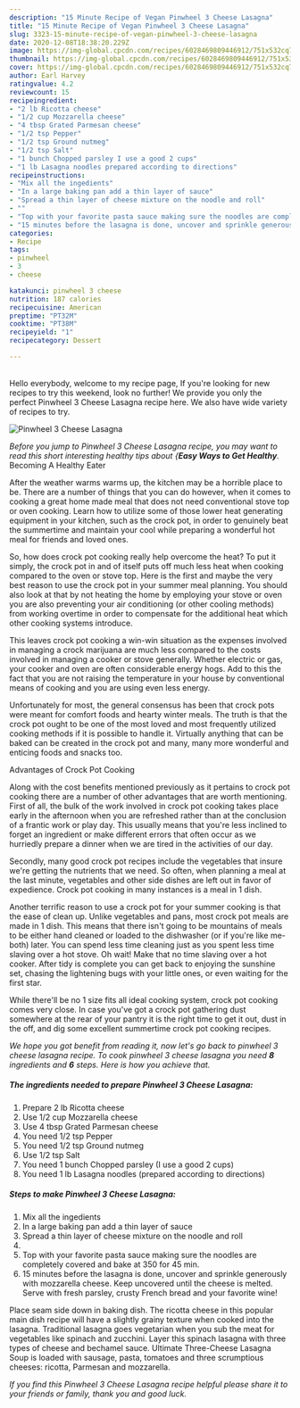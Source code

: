 ```yaml
---
description: "15 Minute Recipe of Vegan Pinwheel 3 Cheese Lasagna"
title: "15 Minute Recipe of Vegan Pinwheel 3 Cheese Lasagna"
slug: 3323-15-minute-recipe-of-vegan-pinwheel-3-cheese-lasagna
date: 2020-12-08T18:38:20.229Z
image: https://img-global.cpcdn.com/recipes/6028469809446912/751x532cq70/pinwheel-3-cheese-lasagna-recipe-main-photo.jpg
thumbnail: https://img-global.cpcdn.com/recipes/6028469809446912/751x532cq70/pinwheel-3-cheese-lasagna-recipe-main-photo.jpg
cover: https://img-global.cpcdn.com/recipes/6028469809446912/751x532cq70/pinwheel-3-cheese-lasagna-recipe-main-photo.jpg
author: Earl Harvey
ratingvalue: 4.2
reviewcount: 15
recipeingredient:
- "2 lb Ricotta cheese"
- "1/2 cup Mozzarella cheese"
- "4 tbsp Grated Parmesan cheese"
- "1/2 tsp Pepper"
- "1/2 tsp Ground nutmeg"
- "1/2 tsp Salt"
- "1 bunch Chopped parsley I use a good 2 cups"
- "1 lb Lasagna noodles prepared according to directions"
recipeinstructions:
- "Mix all the ingedients"
- "In a large baking pan add a thin layer of sauce"
- "Spread a thin layer of cheese mixture on the noodle and roll"
- ""
- "Top with your favorite pasta sauce making sure the noodles are completely covered and bake at 350 for 45 min."
- "15 minutes before the lasagna is done, uncover and sprinkle generously with mozzarella cheese.  Keep uncovered until the cheese is melted. Serve with fresh parsley, crusty French bread and your favorite wine!"
categories:
- Recipe
tags:
- pinwheel
- 3
- cheese

katakunci: pinwheel 3 cheese 
nutrition: 187 calories
recipecuisine: American
preptime: "PT32M"
cooktime: "PT38M"
recipeyield: "1"
recipecategory: Dessert

---
```

<br>
Hello everybody, welcome to my recipe page, If you're looking for new recipes to try this weekend, look no further! We provide you only the perfect Pinwheel 3 Cheese Lasagna recipe here. We also have wide variety of recipes to try.
<br>


![Pinwheel 3 Cheese Lasagna](https://img-global.cpcdn.com/recipes/6028469809446912/751x532cq70/pinwheel-3-cheese-lasagna-recipe-main-photo.jpg)

<i>Before you jump to Pinwheel 3 Cheese Lasagna recipe, you may want to read this short interesting healthy tips about {<strong>Easy Ways to Get Healthy</strong>.</i>
Becoming A Healthy Eater


After the weather warms warms up, the kitchen may be a horrible place to be. There are a number of things that you can do however, when it comes to cooking a great home made meal that does not need conventional stove top or oven cooking. Learn how to utilize some of those lower heat generating equipment in your kitchen, such as the crock pot, in order to genuinely beat the summertime and maintain your cool while preparing a wonderful hot meal for friends and loved ones.

So, how does crock pot cooking really help overcome the heat? To put it simply, the crock pot in and of itself puts off much less heat when cooking compared to the oven or stove top. Here is the first and maybe the very best reason to use the crock pot in your summer meal planning. You should also look at that by not heating the home by employing your stove or oven you are also preventing your air conditioning (or other cooling methods) from working overtime in order to compensate for the additional heat which other cooking systems introduce.

This leaves crock pot cooking a win-win situation as the expenses involved in managing a crock marijuana are much less compared to the costs involved in managing a cooker or stove generally. Whether electric or gas, your cooker and oven are often considerable energy hogs. Add to this the fact that you are not raising the temperature in your house by conventional means of cooking and you are using even less energy.

Unfortunately for most, the general consensus has been that crock pots were meant for comfort foods and hearty winter meals.  The truth is that the crock pot ought to be one of the most loved and most frequently utilized cooking methods if it is possible to handle it.  Virtually anything that can be baked can be created in the crock pot and many, many more wonderful and enticing foods and snacks too.

Advantages of Crock Pot Cooking

Along with the cost benefits mentioned previously as it pertains to crock pot cooking there are a number of other advantages that are worth mentioning. First of all, the bulk of the work involved in crock pot cooking takes place early in the afternoon when you are refreshed rather than at the conclusion of a frantic work or play day. This usually means that you're less inclined to forget an ingredient or make different errors that often occur as we hurriedly prepare a dinner when we are tired in the activities of our day.

Secondly, many good crock pot recipes include the vegetables that insure we're getting the nutrients that we need. So often, when planning a meal at the last minute, vegetables and other side dishes are left out in favor of expedience. Crock pot cooking in many instances is a meal in 1 dish.

Another terrific reason to use a crock pot for your summer cooking is that the ease of clean up.  Unlike vegetables and pans, most crock pot meals are made in 1 dish. This means that there isn't going to be mountains of meals to be either hand cleaned or loaded to the dishwasher (or if you're like me-both) later. You can spend less time cleaning just as you spent less time slaving over a hot stove. Oh wait! Make that no time slaving over a hot cooker. After tidy is complete you can get back to enjoying the sunshine set, chasing the lightening bugs with your little ones, or even waiting for the first star.

While there'll be no 1 size fits all ideal cooking system, crock pot cooking comes very close. In case you've got a crock pot gathering dust somewhere at the rear of your pantry it is the right time to get it out, dust in the off, and dig some excellent summertime crock pot cooking recipes.


<i>We hope you got benefit from reading it, now let's go back to pinwheel 3 cheese lasagna recipe. To cook pinwheel 3 cheese lasagna you need <strong>8</strong> ingredients and <strong>6</strong> steps. Here is how you achieve that.
</i>

##### The ingredients needed to prepare Pinwheel 3 Cheese Lasagna:

1. Prepare 2 lb Ricotta cheese
1. Use 1/2 cup Mozzarella cheese
1. Use 4 tbsp Grated Parmesan cheese
1. You need 1/2 tsp Pepper
1. You need 1/2 tsp Ground nutmeg
1. Use 1/2 tsp Salt
1. You need 1 bunch Chopped parsley (I use a good 2 cups)
1. You need 1 lb Lasagna noodles (prepared according to directions)


##### Steps to make Pinwheel 3 Cheese Lasagna:

1. Mix all the ingedients
1. In a large baking pan add a thin layer of sauce
1. Spread a thin layer of cheese mixture on the noodle and roll
1. 
1. Top with your favorite pasta sauce making sure the noodles are completely covered and bake at 350 for 45 min.
1. 15 minutes before the lasagna is done, uncover and sprinkle generously with mozzarella cheese.  Keep uncovered until the cheese is melted. Serve with fresh parsley, crusty French bread and your favorite wine!


Place seam side down in baking dish. The ricotta cheese in this popular main dish recipe will have a slightly grainy texture when cooked into the lasagna. Traditional lasagna goes vegetarian when you sub the meat for vegetables like spinach and zucchini. Layer this spinach lasagna with three types of cheese and bechamel sauce. Ultimate Three-Cheese Lasagna Soup is loaded with sausage, pasta, tomatoes and three scrumptious cheeses: ricotta, Parmesan and mozzarella. 

<i>If you find this Pinwheel 3 Cheese Lasagna recipe helpful please share it to your friends or family, thank you and good luck.</i>
